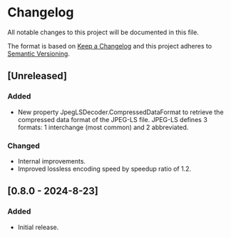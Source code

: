 # Changelog

All notable changes to this project will be documented in this file.

The format is based on [Keep a Changelog](http://keepachangelog.com/) and this project adheres to [Semantic Versioning](http://semver.org/).

## [Unreleased]

### Added

- New property JpegLSDecoder.CompressedDataFormat to retrieve the compressed data format of 
the JPEG-LS file. JPEG-LS defines 3 formats: 1 interchange (most common) and 2 abbreviated.

### Changed

- Internal improvements.
- Improved lossless encoding speed by speedup ratio of 1.2.

## [0.8.0 - 2024-8-23]

### Added

- Initial release.
